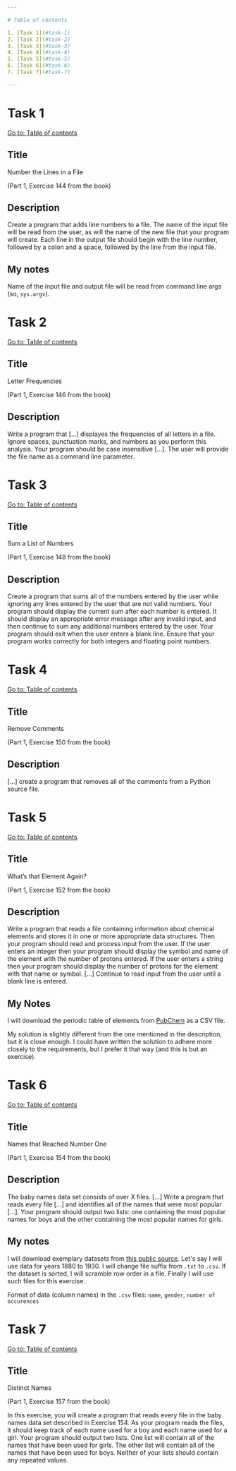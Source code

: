 ```yaml
---

# Table of contents

1. [Task 1](#task-1)
2. [Task 2](#task-2)
3. [Task 3](#task-3)
4. [Task 4](#task-4)
5. [Task 5](#task-5)
6. [Task 6](#task-6)
7. [Task 7](#task-7)

---
```


# Task 1

[Go to: Table of contents](#table-of-contents)

## Title

Number the Lines in a File

(Part 1, Exercise 144 from the book)

## Description

Create a program that adds line numbers to a file. The name of the input file will be read from the user, as will the name of the new file that your program will create. Each line in the output file should begin with the line number, followed by a colon and a space, followed by the line from the input file.

## My notes

Name of the input file and output file will be read from command line args (so, `sys.argv`).

# Task 2

[Go to: Table of contents](#table-of-contents)

## Title

Letter Frequencies

(Part 1, Exercise 146 from the book)

## Description

Write a program that [...] displayes the frequencies of all letters in a file. Ignore spaces, punctuation marks, and numbers as you perform this analysis. Your program should be case insensitive [...]. The user will provide the file name as a command line parameter.

# Task 3

[Go to: Table of contents](#table-of-contents)

## Title

Sum a List of Numbers

(Part 1, Exercise 148 from the book)

## Description

Create a program that sums all of the numbers entered by the user while ignoring any lines entered by the user that are not valid numbers. Your program should display the current sum after each number is entered. It should display an appropriate error message after any invalid input, and then continue to sum any additional numbers entered by the user. Your program should exit when the user enters a blank line. Ensure that your program works correctly for both integers and floating point numbers.

# Task 4

[Go to: Table of contents](#table-of-contents)

## Title

Remove Comments

(Part 1, Exercise 150 from the book)

## Description

[...] create a program that removes all of the comments from a Python source file.

# Task 5

[Go to: Table of contents](#table-of-contents)

## Title

What’s that Element Again?

(Part 1, Exercise 152 from the book)

## Description

Write a program that reads a file containing information about chemical elements and stores it in one or more appropriate data structures. Then your program should read and process input from the user. If the user enters an integer then your program should display the symbol and name of the element with the number of protons entered. If the user enters a string then your program should display the number of protons for the element with that name or symbol. [...] Continue to read input from the user until a blank line is entered.

## My Notes

I will download the periodic table of elements from [PubChem](https://pubchem.ncbi.nlm.nih.gov/periodic-table/) as a CSV file.

My solution is slightly different from the one mentioned in the description, but it is close enough. I could have written the solution to adhere more closely to the requirements, but I prefer it that way (and this is but an exercise).

# Task 6

[Go to: Table of contents](#table-of-contents)

## Title

Names that Reached Number One

(Part 1, Exercise 154 from the book)

## Description

The baby names data set consists of over X files. [...] Write a program that reads every file [...] and identifies all of the names that were most popular [...]. Your program should output two lists: one containing the most popular names for boys and the other containing the most popular names for girls.

## My notes

I will download exemplary datasets from [this public source](https://www.ssa.gov/oact/babynames/limits.html). Let's say I will use data for years 1880 to 1930. I will change file suffix from `.txt` to `.csv`. If the dataset is sorted, I will scramble row order in a file. Finally I will use such files for this exercise.

Format of data (column names) in the `.csv` files: `name`, `gender`, `number of occurences`

# Task 7

[Go to: Table of contents](#table-of-contents)

## Title

Distinct Names

(Part 1, Exercise 157 from the book)

In this exercise, you will create a program that reads every file in the baby names data set described in Exercise 154. As your program reads the files, it should keep track of each name used for a boy and each name used for a girl. Your program should output two lists. One list will contain all of the names that have been used for girls. The other list will contain all of the names that have been used for boys. Neither of your lists should contain any repeated values.
